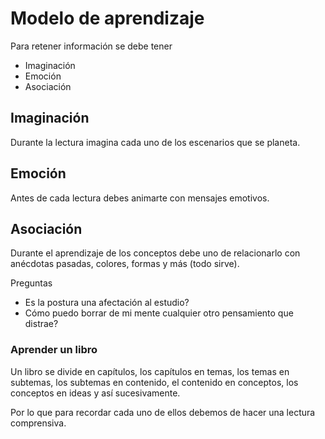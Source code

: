 # Modelo de aprendizaje

Para retener información se debe tener

- Imaginación
- Emoción
- Asociación





## Imaginación

Durante la lectura imagina cada uno de los escenarios que se planeta.



## Emoción

Antes de cada lectura debes animarte con mensajes emotivos.



## Asociación

Durante el aprendizaje de los conceptos debe uno de relacionarlo con anécdotas pasadas, colores, formas y más (todo sirve).





Preguntas

- Es la postura una afectación al estudio?
- Cómo puedo borrar de mi mente cualquier otro pensamiento que distrae?







### Aprender un libro



Un libro se divide en capítulos, los capítulos en temas, los temas en subtemas, los subtemas en contenido, el contenido en conceptos, los conceptos en ideas y así sucesivamente.

Por lo que para recordar cada uno de ellos debemos de hacer una lectura comprensiva.